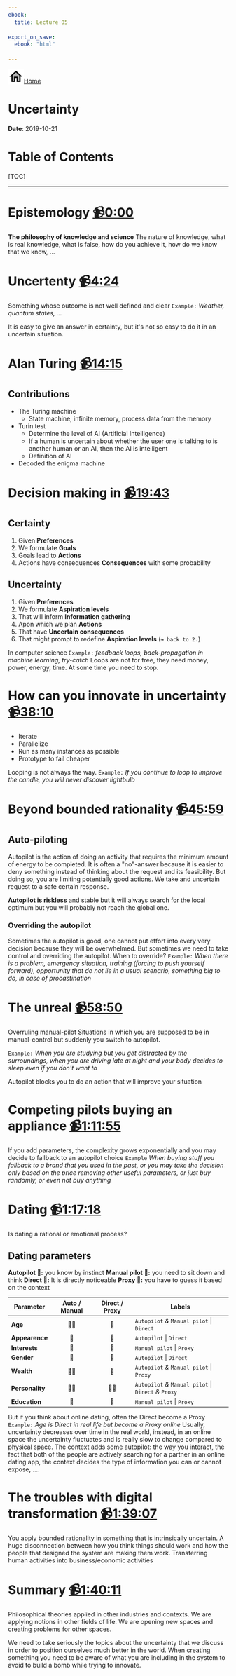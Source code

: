 ```yaml
---
ebook:
  title: Lecture 05

export_on_save:
  ebook: "html"

---
```


<a href="https://zanna-37.github.io/I-E_Basis_2019/"><img src="./resources/home.png" alt="Home" style="vertical-align: bottom;">Home</a>

# Uncertainty

**Date**: 2019-10-21

# Table of Contents

[TOC]

-----

# Epistemology [📹0:00](https://youtu.be/Deghp1uSO4g)

**The philosophy of knowledge and science**
The nature of knowledge, what is real knowledge, what is false, how do you achieve it, how do we know that we know, …

# Uncertenty [📹4:24](https://youtu.be/Deghp1uSO4g?t=264)

Something whose outcome is not well defined and clear
`Example:` _Weather, quantum states, …_

It is easy to give an answer in certainty, but it's not so easy to do it in an uncertain situation.

# Alan Turing [📹14:15](https://youtu.be/Deghp1uSO4g?t=855)

## Contributions

- The Turing machine
  - State machine, infinite memory, process data from the memory
- Turin test
  - Determine the level of AI (Artificial Intelligence)
  - If a human is uncertain about whether the user one is talking to is another human or an AI, then the AI is intelligent
  - Definition of AI
- Decoded the enigma machine

# Decision making in [📹19:43](https://youtu.be/Deghp1uSO4g?t=1183)

## Certainty

1. Given **Preferences**
2. We formulate **Goals**
3. Goals lead to **Actions**
4. Actions have consequences **Consequences** with some probability

## Uncertainty

1. Given **Preferences**
2. We formulate **Aspiration levels**
3. That will inform **Information gathering**
4. Apon which we plan **Actions**
5. That have **Uncertain consequences**
6. That might prompt to redefine **Aspiration levels** (`→ back to 2.`)

In computer science `Example:` _feedback loops, back-propagation in machine learning, try-catch_
Loops are not for free, they need money, power, energy, time. At some time you need to stop.

# How can you innovate in uncertainty [📹38:10](https://youtu.be/Deghp1uSO4g?t=2290)

- Iterate
- Parallelize
- Run as many instances as possible
- Prototype to fail cheaper

Looping is not always the way.
`Example:` _If you continue to loop to improve the candle, you will never discover lightbulb_

# Beyond bounded rationality [📹45:59](https://youtu.be/Deghp1uSO4g?t=2759)

## Auto-piloting

Autopilot is the action of doing an activity that requires the minimum amount of energy to be completed. It is often a "no"-answer because it is easier to deny something instead of thinking about the request and its feasibility. But doing so, you are limiting potentially good actions.
We take and uncertain request to a safe certain response.

**Autopilot is riskless** and stable but it will always search for the local optimum but you will probably not reach the global one.

### Overriding the autopilot

Sometimes the autopilot is good, one cannot put effort into every very decision because they will be overwhelmed. But sometimes we need to take control and overriding the autopilot.
When to override? `Example:` _When there is a problem, emergency situation, training (forcing to push yourself forward), opportunity that do not lie in a usual scenario, something big to do, in case of procastination_

# The unreal [📹58:50](https://youtu.be/Deghp1uSO4g?t=3530)

Overruling manual-pilot
Situations in which you are supposed to be in manual-control but suddenly you switch to autopilot.

`Example:` _When you are studying but you get distracted by the surroundings, when you are driving late at night and your body decides to sleep even if you don't want to_

Autopilot blocks you to do an action that will improve your situation

# Competing pilots buying an appliance [📹1:11:55](https://youtu.be/Deghp1uSO4g?t=4315)

If you add parameters, the complexity grows exponentially and you may decide to fallback to an autopilot choice `Example` _When buying stuff you fallback to a brand that you used in the past, or you may take the decision only based on the price removing other useful parameters, or just buy randomly, or even not buy anything_

# Dating [📹1:17:18](https://youtu.be/Deghp1uSO4g?t=4638)

Is dating a rational or emotional process?

## Dating parameters

**Autopilot 🤖:** you know by instinct
**Manual pilot 🤔:** you need to sit down and think
**Direct 📌:** It is directly noticeable
**Proxy 📡:** you have to guess it based on the context

| Parameter       | Auto / Manual | Direct / Proxy | Labels                                                 |
| --------------- |:-------------:|:--------------:| ------------------------------------------------------ |
| **Age**         |     🤖🤔      |       📌       | `Autopilot` _&_ `Manual pilot` \| `Direct`             |
| **Appearence**  |      🤖       |       📌       | `Autopilot` \| `Direct`                                |
| **Interests**   |      🤔       |       📡       | `Manual pilot` \| `Proxy`                              |
| **Gender**      |      🤖       |       📌       | `Autopilot` \| `Direct`                                |
| **Wealth**      |     🤖🤔      |       📡       | `Autopilot` _&_ `Manual pilot` \| `Proxy`              |
| **Personality** |     🤖🤔      |      📌📡      | `Autopilot` _&_ `Manual pilot` \| `Direct` _&_ `Proxy` |
| **Education**   |      🤔       |       📡       | `Manual pilot` \| `Proxy`                              |

But if you think about online dating, often the Direct become a Proxy `Example:` _Age is Direct in real life but become a Proxy online_
Usually, uncertainty decreases over time in the real world, instead, in an online space the uncertainty fluctuates and is really slow to change compared to physical space.
The context adds some autopilot: the way you interact, the fact that both of the people are actively searching for a partner in an online dating app, the context decides the type of information you can or cannot expose, ….

# The troubles with digital transformation [📹1:39:07](https://youtu.be/Deghp1uSO4g?t=5947)

You apply bounded rationality in something that is intrinsically uncertain.
A huge disconnection between how you think things should work and how the people that designed the system are making them work.
Transferring human activities into business/economic activities

# Summary [📹1:40:11](https://youtu.be/Deghp1uSO4g?t=6011)

Philosophical theories applied in other industries and contexts.
We are applying notions in other fields of life.
We are opening new spaces and creating problems for other spaces.

We need to take seriously the topics about the uncertainty that we discuss in order to position ourselves much better in the world.
When creating something you need to be aware of what you are including in the system to avoid to build a bomb while trying to innovate.
